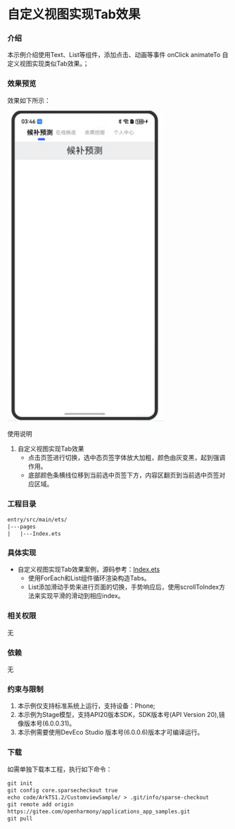 # 自定义视图实现Tab效果

### 介绍

本示例介绍使用Text、List等组件，添加点击、动画等事件 onClick animateTo 自定义视图实现类似Tab效果。；

### 效果预览

效果如下所示：

![main.jpg](entry/src/main/resources/base/media/main.jpg)

使用说明

1. 自定义视图实现Tab效果
    * 点击页签进行切换，选中态页签字体放大加粗，颜色由灰变黑，起到强调作用。
    * 底部颜色条横线位移到当前选中页签下方，内容区翻页到当前选中页签对应区域。

### 工程目录

```
entry/src/main/ets/
|---pages
|   |---Index.ets
```

### 具体实现

* 自定义视图实现Tab效果案例，源码参考：[Index.ets](entry/src/main/ets/pages/Index.ets)
    * 使用ForEach和List组件循环渲染构造Tabs。
    * List添加滑动手势来进行页面的切换，手势响应后，使用scrollToIndex方法来实现平滑的滑动到相应index。

### 相关权限

无

### 依赖

无

### 约束与限制

1. 本示例仅支持标准系统上运行，支持设备：Phone;
2. 本示例为Stage模型，支持API20版本SDK，SDK版本号(API Version 20),镜像版本号(6.0.0.31)。
3. 本示例需要使用DevEco Studio 版本号(6.0.0.6)版本才可编译运行。

### 下载

如需单独下载本工程，执行如下命令：

```
git init
git config core.sparsecheckout true
echo code/ArkTS1.2/CustomviewSample/ > .git/info/sparse-checkout
git remote add origin https://gitee.com/openharmony/applications_app_samples.git
git pull
```